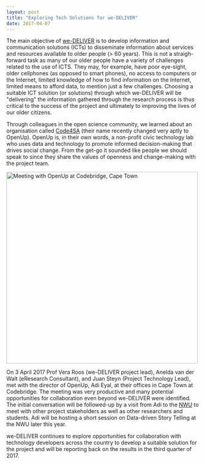 ```yaml
---
layout: post
title: "Exploring Tech Solutions for we-DELIVER"
date: 2017-04-07
---
```


The main objective of [we-DELIVER](http://we-deliver.github.io) is to develop information and communication solutions (ICTs) to disseminate information about services and resources available to older people (> 60 years). This is not a straigh-forward task as many of our older people have a variety of challenges related to the use of ICTS. They may, for example, have poor eye-sight, older cellphones (as opposed to smart phones), no access to computers or the Internet, limited knowledge of how to find information on the Internet, limited means to afford data, to mention just a few challenges. Choosing a suitable ICT solution (or solutions) through which we-DELIVER will be "delivering" the information gathered through the research process is thus critical to the success of the project and ultimately to improving the lives of our older citizens.

Through colleagues in the open science community, we learned about an organisation called [Code4SA](http://code4sa.org/) (their name recently changed very aptly to OpenUp). OpenUp is, in their own words, a non-profit civic technology lab who uses data and technology to promote informed decision-making that drives social change. From the get-go it sounded like people we should speak to since they share the values of openness and change-making with the project team.

<img src="{{ site.url}}/assets/OpenUp.jpg" height="500" alt="Meeting with OpenUp at Codebridge, Cape Town">

On 3 April 2017 Prof Vera Roos (we-DELIVER project lead), Anelda van der Walt (eResearch Consultant), and Juan Steyn (Project Technology Lead), met with the director of OpenUp, Adi Eyal, at their offices in Cape Town at Codebridge. The meeting was very productive and many potential opportunities for collaboration even beyond we-DELIVER were identified. The initial conversation will be followed-up by a visit from Adi to the [NWU](www.nwu.ac.za) to meet with other project stakeholders as well as other researchers and students. Adi will be hosting a short session on Data-driven Story Telling at the NWU later this year. 

we-DELIVER continues to explore opportunities for collaboration with technology developers across the country to develop a suitable solution for the project and will be reporting back on the results in the third quarter of 2017.
